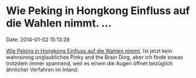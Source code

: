 Wie Peking in Hongkong Einfluss auf die Wahlen nimmt. \...
==========================================================

Date: 2014-01-02 15:13:28

[Wie Peking in Hongkong Einfluss auf die Wahlen
nimmt](http://www.reuters.com/article/2014/01/01/us-hongkong-democracy-idUSBREA0005420140101?feedType=RSS&feedName=worldNews).
Ist jetzt kein wahnsinnig unglaubliches Pinky and the Brain Ding, aber
ich finde sowas trotzdem immer spannend, weil es einem die Augen öffnet
bezüglich ähnlicher Verfahren im Inland.

